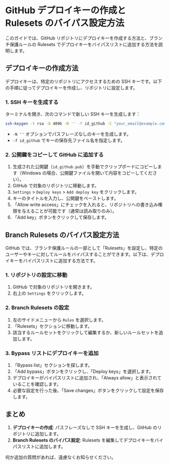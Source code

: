 # GitHub デプロイキーの作成と Rulesets のバイパス設定方法

このガイドでは、GitHub リポジトリにデプロイキーを作成する方法と、ブランチ保護ルールの Rulesets でデプロイキーをバイパスリストに追加する方法を説明します。

## デプロイキーの作成方法

デプロイキーは、特定のリポジトリにアクセスするための SSH キーです。以下の手順に従ってデプロイキーを作成し、リポジトリに設定します。

### 1. SSH キーを生成する

ターミナルを開き、次のコマンドで新しい SSH キーを生成します：

```sh
ssh-keygen -t rsa -b 4096 -N '' -f id_github -C "your_email@example.com"
```

- `-N ''` オプションでパスフレーズなしのキーを生成します。
- `-f id_github` でキーの保存先ファイル名を指定します。

### 2. 公開鍵をコピーして GitHub に追加する

1. 生成された公開鍵（`id_github.pub`）を手動でクリップボードにコピーします（Windows の場合、公開鍵ファイルを開いて内容をコピーしてください）。
2. GitHub で対象のリポジトリに移動します。
3. `Settings` > `Deploy keys` > `Add deploy key` をクリックします。
4. キーのタイトルを入力し、公開鍵をペーストします。
5. 「Allow write access」にチェックを入れると、リポジトリへの書き込み権限を与えることが可能です（通常は読み取りのみ）。
6. 「Add key」ボタンをクリックして保存します。

## Branch Rulesets のバイパス設定方法

GitHub では、ブランチ保護ルールの一部として「Rulesets」を設定し、特定のユーザーやキーに対してルールをバイパスすることができます。以下は、デプロイキーをバイパスリストに追加する方法です。

### 1. リポジトリの設定に移動

1. GitHub で対象のリポジトリを開きます。
2. 右上の `Settings` をクリックします。

### 2. Branch Rulesets の設定

1. 左のサイドメニューから `Rules` を選択します。
2. 「Rulesets」セクションに移動します。
3. 該当するルールセットをクリックして編集するか、新しいルールセットを追加します。

### 3. Bypass リストにデプロイキーを追加

1. 「Bypass list」セクションを探します。
2. 「Add bypass」ボタンをクリックし、「Deploy keys」を選択します。
3. デプロイキーがバイパスリストに追加され、「Always allow」と表示されていることを確認します。
4. 必要な設定を行った後、「Save changes」ボタンをクリックして設定を保存します。

## まとめ

1. **デプロイキーの作成**: パスフレーズなしで SSH キーを生成し、GitHub のリポジトリに追加します。
2. **Branch Rulesets のバイパス設定**: Rulesets を編集してデプロイキーをバイパスリストに追加します。

何か追加の質問があれば、遠慮なくお知らせください。

